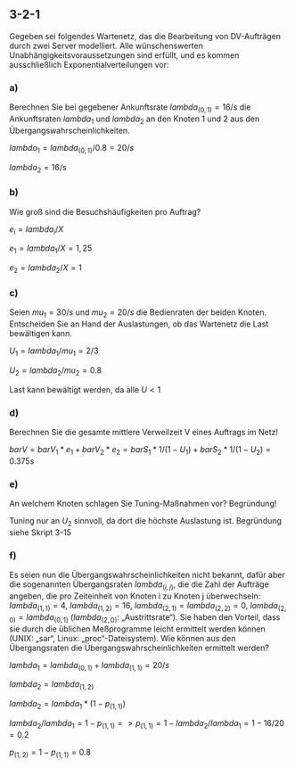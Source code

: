 ## 3-2-1

Gegeben sei folgendes Wartenetz, das die Bearbeitung von DV-Aufträgen durch zwei Server modelliert. Alle wünschenswerten Unabhängigkeitsvoraussetzungen sind erfüllt, und es kommen ausschließlich Exponentialverteilungen vor:

### a) 

Berechnen Sie bei gegebener Ankunftsrate $lambda_(0,1) =16/s$ die Ankunftsraten $lambda_1$ und $lambda_2$ an den Knoten 1 und 2 aus den Übergangswahrscheinlichkeiten.

$lambda_1 = lambda_(0,1)/0.8 = 20/s$

$lambda_2 = 16/s$

### b) 

Wie groß sind die Besuchshäufigkeiten pro Auftrag?

$e_i = lambda_i / X$

$e_1 = lambda_1 / X = 1,25$

$e_2 = lambda_2 / X = 1$

### c) 

Seien $mu_1 = 30 / s$ und $mu_2 = 20/s$ die Bedienraten der beiden Knoten. Entscheiden Sie an Hand der Auslastungen, ob das Wartenetz die Last bewältigen kann.

$U_1=lambda_1/mu_1=2/3$

$U_2=lambda_2/mu_2=0.8$

Last kann bewältigt werden, da alle $U < 1$

### d) 

Berechnen Sie die gesamte mittlere Verweilzeit V eines Auftrags im Netz!

$bar V = bar V_1 * e_1 + bar V_2 * e_2 = bar S_1 * 1/(1-U_1) + bar S_2 * 1/(1-U_2) = 0.375s$

### e) 

An welchem Knoten schlagen Sie Tuning-Maßnahmen vor? Begründung!

Tuning nur an $U_2$ sinnvoll, da dort die höchste Auslastung ist. Begründung siehe Skript 3-15

### f) 

Es seien nun die Übergangswahrscheinlichkeiten nicht bekannt, dafür aber die sogenannten Übergangsraten $lambda_(i,j)$, die die Zahl der Aufträge angeben, die pro Zeiteinheit von Knoten i zu Knoten j überwechseln: $lambda_(1,1)=4$, $lambda_(1,2)=16$, $lambda_(2,1)=lambda_(2,2)=0$, $lambda_(2,0)=lambda_(0,1)$ ($lambda_(2,0)$: „Austrittsrate“). Sie haben den Vorteil, dass sie durch die üblichen Meßprogramme leicht ermittelt werden können (UNIX: „sar“, Linux: „proc“-Dateisystem). Wie können aus den Übergangsraten die Übergangswahrscheinlichkeiten ermittelt werden?

$lambda_1 = lambda_(0,1) + lambda_(1,1)=20/s$

$lambda_2 = lambda_(1,2)$

$lambda_2 = lambda_1 * (1 - p_(1,1))$

$lambda_2/lambda_1 = 1-p_(1,1) => p_(1,1) = 1- lambda_2/lambda_1 = 1 - 16/20 = 0.2$

$p_(1,2) = 1 - p_(1,1)= 0.8$